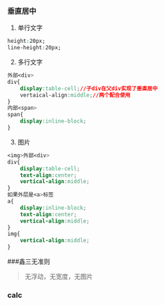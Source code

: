 ### 垂直居中

1. 单行文字

```css
height:20px;
line-height:20px;
```

2. 多行文字

```css
外部<div>
div{
    display:table-cell;//子div在父div实现了垂直居中
    vertaical-align:middle;//两个配合使用
}
内部<span>
span{
    display:inline-block;
}
```

3. 图片

```css
<img>外部<div>
div{
    display:table-cell;
    text-align:center;
    vertical-align:middle;
}
如果外层是<a>标签
a{
    display:inline-block;
    text-align:center;
    vertical-align:middle;   
}
img{
    vertical-align:middle;
}
```

###鑫三无准则 

> 无浮动，无宽度，无图片 

### calc

